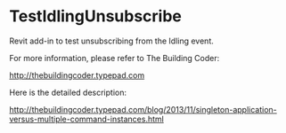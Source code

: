 TestIdlingUnsubscribe
=====================

Revit add-in to test unsubscribing from the Idling event.

For more information, please refer to The Building Coder:

http://thebuildingcoder.typepad.com

Here is the detailed description:

http://thebuildingcoder.typepad.com/blog/2013/11/singleton-application-versus-multiple-command-instances.html
